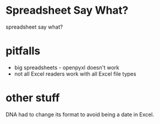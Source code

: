 # Spreadsheet Say What?

spreadsheet say what?

# pitfalls

- big spreadsheets - openpyxl doesn't work
- not all Excel readers work with all Excel file types

# other stuff

DNA had to change its format to avoid being a date in Excel.
